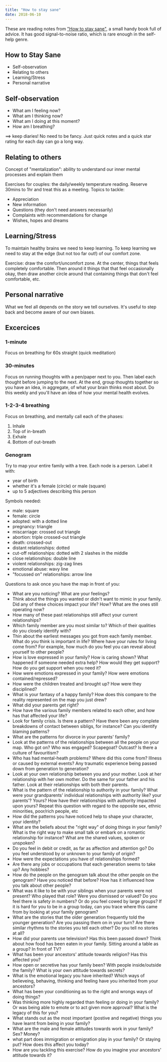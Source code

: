 ```yaml
---
title: "How to stay sane"
date: 2018-06-10
---
```


These are reading notes from ["How to stay sane"](https://www.goodreads.com/book/show/14059029-how-to-stay-sane), a small handy book full of advice. It has good signal-to-noise ratio, which is rare enough in the self-help genre.

## How to Stay Sane

* Self-observation
* Relating to others
* Learning/Stress
* Personal narrative

## Self-observation

* What am I feeling now?
* What am I thinking now?
* What am I doing at this moment?
* How am I breathing?

==> keep diaries! No need to be fancy. Just quick notes and a quick star rating for each day can go a long way.

## Relating to others

Concept of "mentalization": ability to understand our inner mental processes and explain them

Exercises for couples: the daily/weekly temperature reading. Reserve 30mins to 1hr and treat this as a meeting. Topics to tackle:

* Appreciation
* New information
* Questions (they don't need answers necessarily)
* Complaints with recommendations for change
* Wishes, hopes and dreams

## Learning/Stress
To maintain healthy brains we need to keep learning. To keep learning we need to stay at the edge (but not too far out!) of our comfort zone.

Exercise: draw the comfort/uncomfort zone. At the center, things that feels completely comfortable. Then around it things that that feel occasionally okay, then draw another circle around that containing things that don't feel comfortable, etc.

## Personal narrative

What we feel all depends on the story we tell ourselves. It's useful to step back and become aware of our own biases.

## Excercices

### 1-minute
Focus on breathing for 60s straight (quick meditation)

### 30-minutes
Focus on running thoughts with a pen/paper next to you. Then label each thought before jumping to the next. At the end, group thoughts together so you have an idea, in aggregate, of what your brain thinks most about. Do this weekly and you'll have an idea of how your mental health evolves.

### 1-2-3-4 breathing
Focus on breathing, and mentally call each of the phases:

1. Inhale
2. Top of in-breath
3. Exhale
4. Bottom of out-breath

### Genogram
Try to map your entire family with a tree. Each node is a person. Label it with:

* year of birth
* whether it's a female (circle) or male (square)
* up to 5 adjectives describing this person

Symbols needed:
* male: square
* female: circle
* adopted: with a dotted line
* pregnancy: triangle
* miscarriage: crossed out triangle
* abortion: triple crossed-out triangle
* death: crossed-out
* distant relationships: dotted
* cut-off relationships: dotted with 2 slashes in the middle
* close relationships: double line
* violent relationships: zig-zag lines
* emotional abuse: wavy line
* "focussed on" relationships: arrow line

Questions to ask once you have the map in front of you:

* What are you noticing? What are your feelings?
* Think about the things you wanted or didn't want to mimic in your family. Did any of these choices impact your life? How? What are the ones still operating now?
* How many of these past relationships still affect your current relationships?
* Which family member are you most similar to? Which of their qualities do you closely identify with?
* Thin about the earliest messages you got from each family member. What do you think is important in life? Where have your rules for living come from? For example, how much do you feel you can reveal about yourself to other people?
* How is love expressed in your family? How is caring shown? What happened if someone needed extra help? How would they get support? How do you get support when you need it?
* How were emotions expressed in your family? How were emotions contained/repressed?
* How were the children treated and brought up? How were they disciplined?
* What is your fantasy of a happy family? How does this compare to the reality represented on the map you just drew?
* What did your parents get right?
* How have the various family members related to each other, and how has that affected your life?
* Look for family crisis. Is there a pattern? Have there been any complete breakdowns of contact between sibligs, for instance? Can you identify blaming patterns?
* What are the patterns for divorce in your parents' family?
* Look at the patterns of the relationships between all the people on your map. Who got on? Who was engaged? Scapegoat? Outcast? Is there a culture of favouritism?
* Who has had mental-heath problems? Where did this come from? Illness or caused by external events? Any traumatic experience being passed down from generation to generation?
* Look at your own relationship between you and your mother. Look at her relationship with her own mother. Do the same for your father and his father. Look at their relationships with both their parents.
* What is the pattern of the relationship to authority in your family? What were your grandparents' individual relationships with authority like? your parents'? Yours? How have their relationships with authority impacted upon yours? Repeat this question with regard to the opposite sex, ethnic minorities, poor/rich people, etc
* How did the patterns you have noticed help to shape your character, your identity?
* What are the beliefs about the "right way" of doing things in your family? What is the right way to make small talk or embark on a romantic relationship for instance? What are the shared values, spoken or unspoken?
* Do you feel in debit or credit, as far as affection and attention go? Do you feel understood by or unknown to your family of origin?
* How were the expectations you have of relationships formed?
* Are there any jobs or occupations that each generation seems to take up? Any hobbies?
* How do the people on the genogram talk about the other people on the genogram? Have you noticed that before? How has it influenced how you talk about other people?
* What was it like to be with your siblings when your parents were not present? Who played that role? Were you dismissed or valued? Do you feel there is safety in numbers? Or do you feel cowed by large groups? If it is hard for you to be in a group today, can you trace where this came from by looking at your family genogram?
* What are the stories that the older generation frequently told the younger generation? Are you passing them on in your turn? Are there similar rhythms to the stories you tell each other? Do you tell no stories at all?
* How did your parents use television? Has this been passed down? Think about how food has been eaten in your family. Sitting around a table as a group? In front of TV?
* What has been your ancestors' attitude towards religion? Has this affected you?
* How open or secretive has your family been? With people inside/outside the family? What is your own attitude towards secrets?
* What is the emotional legacy you have inherited? Which ways of believeing, behaving, thinking and feeling have you inherited from your ancestors?
* What has been your conditioning as to the right and wrongs ways of doing things?
* Was thinking more highly regarded than feeling or doing in your family? Or was being able to emote or to act given more approval? What is the legacy of this for you?
* What stands out as the most important (postive and negative) things you have learnt from being in your family?
* What are the male and female attitudes towards work in your family? Sex? Money?
* what part does immigration or emigration play in your family? Or staying put? How does this affect you today?
* How are you tackling this exercise? How do you imagine your ancestors' attitude towards it?
